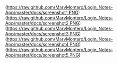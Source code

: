 (https://raw.github.com/MarvMontero/Login_Notes-App/master/docs/screenshot1.PNG)
(https://raw.github.com/MarvMontero/Login_Notes-App/master/docs/screenshot2.PNG)
(https://raw.github.com/MarvMontero/Login_Notes-App/master/docs/screenshot3.PNG)
(https://raw.github.com/MarvMontero/Login_Notes-App/master/docs/screenshot4.PNG)
(https://raw.github.com/MarvMontero/Login_Notes-App/master/docs/screenshot5.PNG)
